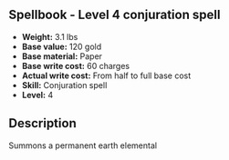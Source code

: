 ## Spellbook - Level 4 conjuration spell
- **Weight:** 3.1 lbs
- **Base value:** 120 gold
- **Base material:** Paper
- **Base write cost:** 60 charges
- **Actual write cost:** From half to full base cost
- **Skill:** Conjuration spell
- **Level:** 4
## Description
Summons a permanent earth elemental
